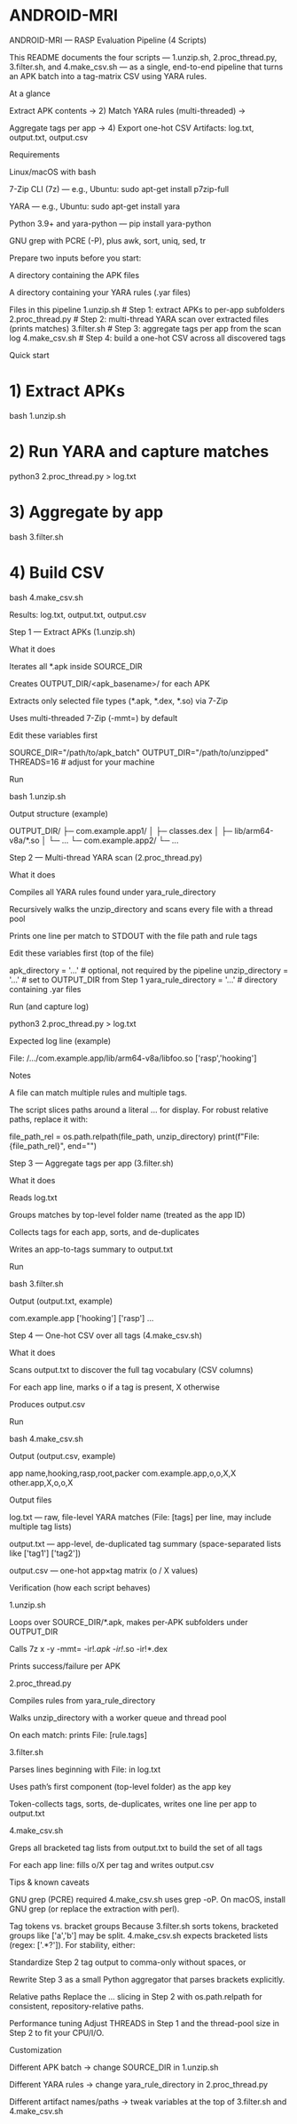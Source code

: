 # ANDROID-MRI
ANDROID-MRI — RASP Evaluation Pipeline (4 Scripts)

This README documents the four scripts — 1.unzip.sh, 2.proc_thread.py, 3.filter.sh, and 4.make_csv.sh — as a single, end-to-end pipeline that turns an APK batch into a tag-matrix CSV using YARA rules.

At a glance

Extract APK contents → 2) Match YARA rules (multi-threaded) →

Aggregate tags per app → 4) Export one-hot CSV
Artifacts: log.txt, output.txt, output.csv

Requirements

Linux/macOS with bash

7-Zip CLI (7z) — e.g., Ubuntu: sudo apt-get install p7zip-full

YARA — e.g., Ubuntu: sudo apt-get install yara

Python 3.9+ and yara-python — pip install yara-python

GNU grep with PCRE (-P), plus awk, sort, uniq, sed, tr

Prepare two inputs before you start:

A directory containing the APK files

A directory containing your YARA rules (.yar files)

Files in this pipeline
1.unzip.sh         # Step 1: extract APKs to per-app subfolders
2.proc_thread.py   # Step 2: multi-thread YARA scan over extracted files (prints matches)
3.filter.sh        # Step 3: aggregate tags per app from the scan log
4.make_csv.sh      # Step 4: build a one-hot CSV across all discovered tags

Quick start
# 1) Extract APKs
bash 1.unzip.sh

# 2) Run YARA and capture matches
python3 2.proc_thread.py > log.txt

# 3) Aggregate by app
bash 3.filter.sh

# 4) Build CSV
bash 4.make_csv.sh


Results: log.txt, output.txt, output.csv

Step 1 — Extract APKs (1.unzip.sh)

What it does

Iterates all *.apk inside SOURCE_DIR

Creates OUTPUT_DIR/<apk_basename>/ for each APK

Extracts only selected file types (*.apk, *.dex, *.so) via 7-Zip

Uses multi-threaded 7-Zip (-mmt=<THREADS>) by default

Edit these variables first

SOURCE_DIR="/path/to/apk_batch"
OUTPUT_DIR="/path/to/unzipped"
THREADS=16   # adjust for your machine


Run

bash 1.unzip.sh


Output structure (example)

OUTPUT_DIR/
  ├─ com.example.app1/
  │    ├─ classes.dex
  │    ├─ lib/arm64-v8a/*.so
  │    └─ ...
  └─ com.example.app2/
       └─ ...

Step 2 — Multi-thread YARA scan (2.proc_thread.py)

What it does

Compiles all YARA rules found under yara_rule_directory

Recursively walks the unzip_directory and scans every file with a thread pool

Prints one line per match to STDOUT with the file path and rule tags

Edit these variables first (top of the file)

apk_directory       = '...'  # optional, not required by the pipeline
unzip_directory     = '...'  # set to OUTPUT_DIR from Step 1
yara_rule_directory = '...'  # directory containing .yar files


Run (and capture log)

python3 2.proc_thread.py > log.txt


Expected log line (example)

File: /.../com.example.app/lib/arm64-v8a/libfoo.so ['rasp','hooking']


Notes

A file can match multiple rules and multiple tags.

The script slices paths around a literal ... for display. For robust relative paths, replace it with:

file_path_rel = os.path.relpath(file_path, unzip_directory)
print(f"File: {file_path_rel}", end="")

Step 3 — Aggregate tags per app (3.filter.sh)

What it does

Reads log.txt

Groups matches by top-level folder name (treated as the app ID)

Collects tags for each app, sorts, and de-duplicates

Writes an app-to-tags summary to output.txt

Run

bash 3.filter.sh


Output (output.txt, example)

com.example.app ['hooking'] ['rasp'] ...

Step 4 — One-hot CSV over all tags (4.make_csv.sh)

What it does

Scans output.txt to discover the full tag vocabulary (CSV columns)

For each app line, marks o if a tag is present, X otherwise

Produces output.csv

Run

bash 4.make_csv.sh


Output (output.csv, example)

app name,hooking,rasp,root,packer
com.example.app,o,o,X,X
other.app,X,o,o,X

Output files

log.txt — raw, file-level YARA matches (File: <path> [tags] per line, may include multiple tag lists)

output.txt — app-level, de-duplicated tag summary (space-separated lists like ['tag1'] ['tag2'])

output.csv — one-hot app×tag matrix (o / X values)

Verification (how each script behaves)

1.unzip.sh

Loops over SOURCE_DIR/*.apk, makes per-APK subfolders under OUTPUT_DIR

Calls 7z x -y -mmt=<THREADS> -ir!*.apk -ir!*.so -ir!*.dex

Prints success/failure per APK

2.proc_thread.py

Compiles rules from yara_rule_directory

Walks unzip_directory with a worker queue and thread pool

On each match: prints File: <path> [rule.tags]

3.filter.sh

Parses lines beginning with File: in log.txt

Uses path’s first component (top-level folder) as the app key

Token-collects tags, sorts, de-duplicates, writes one line per app to output.txt

4.make_csv.sh

Greps all bracketed tag lists from output.txt to build the set of all tags

For each app line: fills o/X per tag and writes output.csv

Tips & known caveats

GNU grep (PCRE) required
4.make_csv.sh uses grep -oP. On macOS, install GNU grep (or replace the extraction with perl).

Tag tokens vs. bracket groups
Because 3.filter.sh sorts tokens, bracketed groups like ['a','b'] may be split.
4.make_csv.sh expects bracketed lists (regex: \['.*?'\]).
For stability, either:

Standardize Step 2 tag output to comma-only without spaces, or

Rewrite Step 3 as a small Python aggregator that parses brackets explicitly.

Relative paths
Replace the ... slicing in Step 2 with os.path.relpath for consistent, repository-relative paths.

Performance tuning
Adjust THREADS in Step 1 and the thread-pool size in Step 2 to fit your CPU/I/O.

Customization

Different APK batch → change SOURCE_DIR in 1.unzip.sh

Different YARA rules → change yara_rule_directory in 2.proc_thread.py

Different artifact names/paths → tweak variables at the top of 3.filter.sh and 4.make_csv.sh
